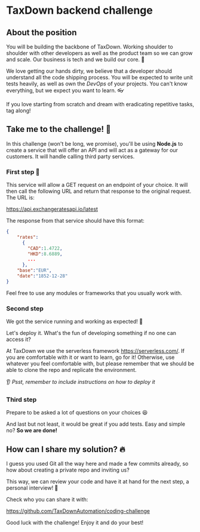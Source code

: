 # TaxDown backend challenge

## About the position

You will be building the backbone of TaxDown. Working shoulder to shoulder with other developers as well as the product team so we can grow and scale. Our business is tech and we build our core. 🔋

We love getting our hands dirty, we believe that a developer should understand all the code shipping process. You will be expected to write unit tests heavily, as well as own the *DevOps* of your projects. You can't know everything, but we expect you want to learn. 👓

If you love starting from scratch and dream with eradicating repetitive tasks, tag along!

## Take me to the challenge! 🤟

In this challenge (won't be long, we promise), you'll be using **Node.js** to create a service that will offer an API and will act as a gateway for our customers. It will handle calling third party services.

### First step 🌟

This service will allow a GET request on an endpoint of your choice. It will then call the following URL and return that response to the original request. The URL is:

<https://api.exchangeratesapi.io/latest>

The response from that service should have this format:

```json
{
    "rates":
      {
        "CAD":1.4722,
        "HKD":8.6889,
        ...
      },
    "base":"EUR",
    "date":"1852-12-28"
}
```

Feel free to use any modules or frameworks that you usually work with.

### Second step

We got the service running and working as expected! 🚀

Let's deploy it. What's the fun of developing something if no one can access it?

At TaxDown we use the serverless framework <https://serverless.com/>. If you are comfortable with it or want to learn, go for it! Otherwise, use whatever you feel comfortable with, but please remember that we should be able to clone the repo and replicate the environment.

👂 *Psst, remember to include instructions on how to deploy it*

### Third step

Prepare to be asked a lot of questions on your choices 😆

And last but not least, it would be great if you add tests. Easy and simple no? **So we are done!**

## How can I share my solution? 🔥

I guess you used Git all the way here and made a few commits already, so how about creating a private repo and inviting us?

This way, we can review your code and have it at hand for the next step, a personal interview! 👻

Check who you can share it with:

https://github.com/TaxDownAutomation/coding-challenge

Good luck with the challenge! Enjoy it and do your best!
